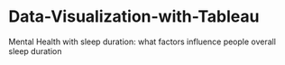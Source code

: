 # Data-Visualization-with-Tableau
Mental Health with sleep duration: what factors influence people overall sleep duration

